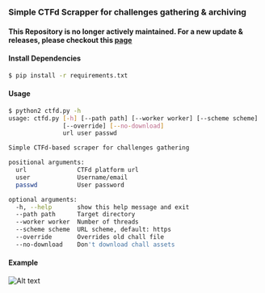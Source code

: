 ### Simple CTFd Scrapper for challenges gathering & archiving

#### This Repository is no longer actively maintained. For a new update & releases, please checkout this [page](https://github.com/hanasuru/CTFdScraper)

#### Install Dependencies
```bash
$ pip install -r requirements.txt
```
#### Usage
```bash
$ python2 ctfd.py -h
usage: ctfd.py [-h] [--path path] [--worker worker] [--scheme scheme]
               [--override] [--no-download]
               url user passwd

Simple CTFd-based scraper for challenges gathering

positional arguments:
  url              CTFd platform url
  user             Username/email
  passwd           User password

optional arguments:
  -h, --help       show this help message and exit
  --path path      Target directory
  --worker worker  Number of threads
  --scheme scheme  URL scheme, default: https
  --override       Overrides old chall file
  --no-download    Don't download chall assets

```

#### Example
![Alt text](./demo.svg)
